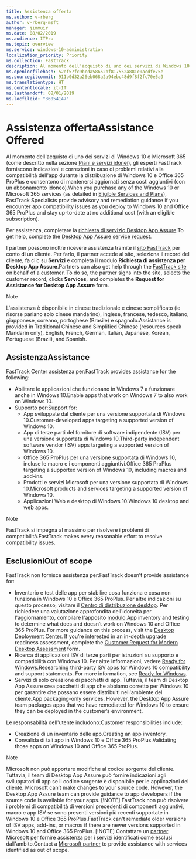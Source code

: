 ```yaml
---
title: Assistenza offerta
ms.author: v-rberg
author: v-rberg-msft
manager: jimmuir
ms.date: 08/02/2019
ms.audience: ITPro
ms.topic: overview
ms.service: windows-10-administration
localization_priority: Priority
ms.collection: FastTrack
description: Al momento dell'acquisto di uno dei servizi di Windows 10 o Microsoft 365, gli esperti FastTrack forniscono indicazioni e correzioni per la distribuzione di Windows 10 e Office 365 ProPlus e consentono di mantenersi aggiornati senza costi aggiuntivi (con un abbonamento idoneo).
ms.openlocfilehash: 52ef57fc9bcda58652bf817552a881c0acdfe75e
ms.sourcegitcommit: 911b0d32a26eb068a2a94ebc48d9f8f2fc70e5a9
ms.translationtype: HT
ms.contentlocale: it-IT
ms.lasthandoff: 08/01/2019
ms.locfileid: "36054147"
---
```

# <a name="assistance-offered"></a><span data-ttu-id="4bd36-103">Assistenza offerta</span><span class="sxs-lookup"><span data-stu-id="4bd36-103">Assistance Offered</span></span>  

<span data-ttu-id="4bd36-104">Al momento dell'acquisto di uno dei servizi di Windows 10 o Microsoft 365 (come descritto nella sezione [Piani e servizi idonei](M365-eligible-services-and-plans.md)), gli esperti FastTrack forniscono indicazioni e correzioni in caso di problemi relativi alla compatibilità dell'app durante la distribuzione di Windows 10 e Office 365 ProPlus e consentono di mantenersi aggiornati senza costi aggiuntivi (con un abbonamento idoneo).</span><span class="sxs-lookup"><span data-stu-id="4bd36-104">When you purchase any of the Windows 10 or Microsoft 365 services (as detailed in [Eligible Services and Plans](M365-eligible-services-and-plans.md)), FastTrack Specialists provide advisory and remediation guidance if you encounter app compatibility issues as you deploy to Windows 10 and Office 365 ProPlus and stay up-to-date at no additional cost (with an eligible subscription).</span></span>

<span data-ttu-id="4bd36-105">Per assistenza, completare la [richiesta di servizio Desktop App Assure](https://go.microsoft.com/fwlink/?linkid=2022721).</span><span class="sxs-lookup"><span data-stu-id="4bd36-105">To get help, complete the [Desktop App Assure service request](https://go.microsoft.com/fwlink/?linkid=2022721).</span></span>

<span data-ttu-id="4bd36-p101">I partner possono inoltre ricevere assistenza tramite il [sito FastTrack](https://go.microsoft.com/fwlink/?linkid=780698) per conto di un cliente. Per farlo, il partner accede al sito, seleziona il record del cliente, fa clic su **Servizi** e completa il modulo **Richiesta di assistenza per Desktop App Assure**.</span><span class="sxs-lookup"><span data-stu-id="4bd36-p101">Partners can also get help through the [FastTrack site](https://go.microsoft.com/fwlink/?linkid=780698) on behalf of a customer. To do so, the partner signs into the site, selects the customer record, clicks **Services**, and completes the **Request for Assistance for Desktop App Assure** form.</span></span>

> [!NOTE]
> <span data-ttu-id="4bd36-108">L'assistenza è disponibile in cinese tradizionale e cinese semplificato (le risorse parlano solo cinese mandarino), inglese, francese, tedesco, italiano, giapponese, coreano, portoghese (Brasile) e spagnolo.</span><span class="sxs-lookup"><span data-stu-id="4bd36-108">Assistance is provided in Traditional Chinese and Simplified Chinese (resources speak Mandarin only), English, French, German, Italian, Japanese, Korean, Portuguese (Brazil), and Spanish.</span></span> 

## <a name="assistance"></a><span data-ttu-id="4bd36-109">Assistenza</span><span class="sxs-lookup"><span data-stu-id="4bd36-109">Assistance</span></span>

<span data-ttu-id="4bd36-110">FastTrack Center assistenza per:</span><span class="sxs-lookup"><span data-stu-id="4bd36-110">FastTrack provides assistance for the following:</span></span>
- <span data-ttu-id="4bd36-111">Abilitare le applicazioni che funzionano in Windows 7 a funzionare anche in Windows 10.</span><span class="sxs-lookup"><span data-stu-id="4bd36-111">Enable apps that work on Windows 7 to also work on Windows 10.</span></span>
- <span data-ttu-id="4bd36-112">Supporto per:</span><span class="sxs-lookup"><span data-stu-id="4bd36-112">Support for:</span></span>
    - <span data-ttu-id="4bd36-113">App sviluppate dal cliente per una versione supportata di Windows 10.</span><span class="sxs-lookup"><span data-stu-id="4bd36-113">Customer-developed apps targeting a supported version of Windows 10.</span></span>
    - <span data-ttu-id="4bd36-114">App di terze parti del fornitore di software indipendente (ISV) per una versione supportata di Windows 10.</span><span class="sxs-lookup"><span data-stu-id="4bd36-114">Third-party independent software vendor (ISV) apps targeting a supported version of Windows 10.</span></span>
    - <span data-ttu-id="4bd36-115">Office 365 ProPlus per una versione supportata di Windows 10, incluse le macro e i componenti aggiuntivi.</span><span class="sxs-lookup"><span data-stu-id="4bd36-115">Office 365 ProPlus targeting a supported version of Windows 10, including macros and add-ins.</span></span>
    - <span data-ttu-id="4bd36-116">Prodotti e servizi Microsoft per una versione supportata di Windows 10.</span><span class="sxs-lookup"><span data-stu-id="4bd36-116">Microsoft products and services targeting a supported version of Windows 10.</span></span>
    - <span data-ttu-id="4bd36-117">Applicazioni Web e desktop di Windows 10.</span><span class="sxs-lookup"><span data-stu-id="4bd36-117">Windows 10 desktop and web apps.</span></span>
> [!NOTE]
> <span data-ttu-id="4bd36-118">FastTrack si impegna al massimo per risolvere i problemi di compatibilità.</span><span class="sxs-lookup"><span data-stu-id="4bd36-118">FastTrack makes every reasonable effort to resolve compatibility issues.</span></span> 

## <a name="out-of-scope"></a><span data-ttu-id="4bd36-119">Esclusioni</span><span class="sxs-lookup"><span data-stu-id="4bd36-119">Out of scope</span></span>

<span data-ttu-id="4bd36-120">FastTrack non fornisce assistenza per:</span><span class="sxs-lookup"><span data-stu-id="4bd36-120">FastTrack doesn’t provide assistance for:</span></span>
- <span data-ttu-id="4bd36-p102">Inventario e test delle app per stabilire cosa funziona e cosa non funziona in Windows 10 e Office 365 ProPlus. Per altre indicazioni su questo processo, visitare il [Centro di distribuzione desktop](https://go.microsoft.com/fwlink/?linkid=2080140). Per richiedere una valutazione approfondita dell'idoneità per l'aggiornamento, compilare l'apposito [modulo](https://go.microsoft.com/fwlink/?linkid=2053818).</span><span class="sxs-lookup"><span data-stu-id="4bd36-p102">App inventory and testing to determine what does and doesn’t work on Windows 10 and Office 365 ProPlus. For more guidance on this process, visit the [Desktop Deployment Center](https://go.microsoft.com/fwlink/?linkid=2080140). If you’re interested in an in-depth upgrade readiness assessment, complete the [Customer Request for Modern Desktop Assessment](https://go.microsoft.com/fwlink/?linkid=2053818) form.</span></span>
- <span data-ttu-id="4bd36-p103">Ricerca di applicazioni ISV di terze parti per istruzioni su supporto e compatibilità con Windows 10. Per altre informazioni, vedere [Ready for Windows](https://go.microsoft.com/fwlink/?linkid=2054580).</span><span class="sxs-lookup"><span data-stu-id="4bd36-p103">Researching third-party ISV apps for Windows 10 compatibility and support statements. For more information, see [Ready for Windows](https://go.microsoft.com/fwlink/?linkid=2054580).</span></span>
- <span data-ttu-id="4bd36-p104">Servizi di solo creazione di pacchetti di app. Tuttavia, il team di Desktop App Assure crea pacchetti di app che abbiamo corretto per Windows 10 per garantire che possano essere distribuiti nell'ambiente del cliente.</span><span class="sxs-lookup"><span data-stu-id="4bd36-p104">App packaging-only services. However, the Desktop App Assure team packages apps that we have remediated for Windows 10 to ensure they can be deployed in the customer’s environment.</span></span>

<span data-ttu-id="4bd36-128">Le responsabilità dell'utente includono:</span><span class="sxs-lookup"><span data-stu-id="4bd36-128">Customer responsibilities include:</span></span>
- <span data-ttu-id="4bd36-129">Creazione di un inventario delle app.</span><span class="sxs-lookup"><span data-stu-id="4bd36-129">Creating an app inventory.</span></span>
- <span data-ttu-id="4bd36-130">Convalida di tali app in Windows 10 e Office 365 ProPlus.</span><span class="sxs-lookup"><span data-stu-id="4bd36-130">Validating those apps on Windows 10 and Office 365 ProPlus.</span></span>
> [!NOTE]
> <span data-ttu-id="4bd36-p105">Microsoft non può apportare modifiche al codice sorgente del cliente. Tuttavia, il team di Desktop App Assure può fornire indicazioni agli sviluppatori di app se il codice sorgente è disponibile per le applicazioni del cliente. </span><span class="sxs-lookup"><span data-stu-id="4bd36-p105">Microsoft can’t make changes to your source code. However, the Desktop App Assure team can provide guidance to app developers if the source code is available for your apps. </span></span>[!NOTE]
> <span data-ttu-id="4bd36-p106">FastTrack non può risolvere i problemi di compatibilità di versioni precedenti di componenti aggiuntivi, macro e app ISV se sono presenti versioni più recenti supportate in Windows 10 e Office 365 ProPlus.</span><span class="sxs-lookup"><span data-stu-id="4bd36-p106">FastTrack can't remediate older versions of ISV apps, add-ins, or macros if there are newer versions supported in Windows 10 and Office 365 ProPlus. </span></span>[!NOTE]
> <span data-ttu-id="4bd36-134">Contattare un [partner Microsoft](https://go.microsoft.com/fwlink/?linkid=2080150) per fornire assistenza per i servizi identificati come esclusi dall'ambito.</span><span class="sxs-lookup"><span data-stu-id="4bd36-134">Contact a [Microsoft partner](https://go.microsoft.com/fwlink/?linkid=2080150) to provide assistance with services identified as out of scope.</span></span>
